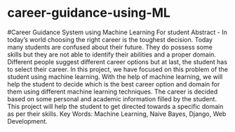 # career-guidance-using-ML
#Career Guidance System using Machine Learning For student
Abstract - In today’s world choosing the right career is the
toughest decision. Today many students are confused about
their future. They do possess some skills but they are not able
to identify their abilities and a proper domain. Different people
suggest different career options but at last, the student has to
select their career. In this project, we have focused on this
problem of the student using machine learning. With the help
of machine learning, we will help the student to decide which
is the best career option and domain for them using different
machine learning techniques. The career is decided based on
some personal and academic information filled by the student.
This project will help the student to get directed towards a
specific domain as per their skills.
Key Words: Machine Learning, Naive Bayes, Django,
Web Development.
